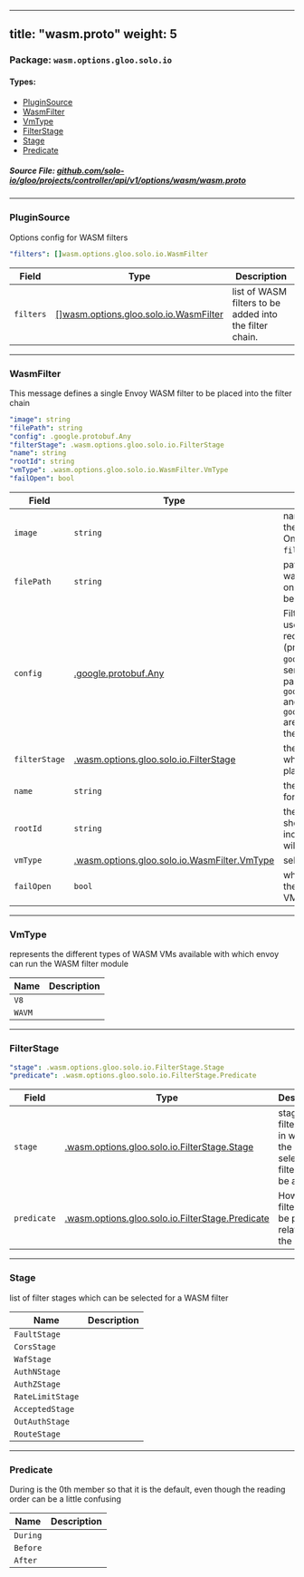 
---
title: "wasm.proto"
weight: 5
---

<!-- Code generated by solo-kit. DO NOT EDIT. -->


### Package: `wasm.options.gloo.solo.io` 
#### Types:


- [PluginSource](#pluginsource)
- [WasmFilter](#wasmfilter)
- [VmType](#vmtype)
- [FilterStage](#filterstage)
- [Stage](#stage)
- [Predicate](#predicate)
  



##### Source File: [github.com/solo-io/gloo/projects/controller/api/v1/options/wasm/wasm.proto](https://github.com/solo-io/gloo/blob/main/projects/controller/api/v1/options/wasm/wasm.proto)





---
### PluginSource

 
Options config for WASM filters

```yaml
"filters": []wasm.options.gloo.solo.io.WasmFilter

```

| Field | Type | Description |
| ----- | ---- | ----------- | 
| `filters` | [[]wasm.options.gloo.solo.io.WasmFilter](../wasm.proto.sk/#wasmfilter) | list of WASM filters to be added into the filter chain. |




---
### WasmFilter

 
This message defines a single Envoy WASM filter to be placed into the filter chain

```yaml
"image": string
"filePath": string
"config": .google.protobuf.Any
"filterStage": .wasm.options.gloo.solo.io.FilterStage
"name": string
"rootId": string
"vmType": .wasm.options.gloo.solo.io.WasmFilter.VmType
"failOpen": bool

```

| Field | Type | Description |
| ----- | ---- | ----------- | 
| `image` | `string` | name of image which houses the compiled wasm filter. Only one of `image` or `filePath` can be set. |
| `filePath` | `string` | path from which to load wasm filter from disk. Only one of `filePath` or `image` can be set. |
| `config` | [.google.protobuf.Any](https://developers.google.com/protocol-buffers/docs/reference/csharp/class/google/protobuf/well-known-types/any) | Filter/service configuration used to configure or reconfigure a plugin (proxy_on_configuration). `google.protobuf.Struct` is serialized as JSON before passing it to the plugin. `google.protobuf.BytesValue` and `google.protobuf.StringValue` are passed directly without the wrapper. |
| `filterStage` | [.wasm.options.gloo.solo.io.FilterStage](../wasm.proto.sk/#filterstage) | the stage in the filter chain where this filter should be placed. |
| `name` | `string` | the name of the filter, used for logging. |
| `rootId` | `string` | the root_id of the filter which should be run, if this value is incorrect, or empty the filter will crash. |
| `vmType` | [.wasm.options.gloo.solo.io.WasmFilter.VmType](../wasm.proto.sk/#vmtype) | selected VM type. |
| `failOpen` | `bool` | when true, bypass the filter if there is a fatal error on the VM; defaults to false. |




---
### VmType

 
represents the different types of WASM VMs available with which envoy can run
the WASM filter module

| Name | Description |
| ----- | ----------- | 
| `V8` |  |
| `WAVM` |  |




---
### FilterStage



```yaml
"stage": .wasm.options.gloo.solo.io.FilterStage.Stage
"predicate": .wasm.options.gloo.solo.io.FilterStage.Predicate

```

| Field | Type | Description |
| ----- | ---- | ----------- | 
| `stage` | [.wasm.options.gloo.solo.io.FilterStage.Stage](../wasm.proto.sk/#stage) | stage of the filter chain in which the selected filter should be added. |
| `predicate` | [.wasm.options.gloo.solo.io.FilterStage.Predicate](../wasm.proto.sk/#predicate) | How this filter should be placed relative to the stage. |




---
### Stage

 
list of filter stages which can be selected for a WASM filter

| Name | Description |
| ----- | ----------- | 
| `FaultStage` |  |
| `CorsStage` |  |
| `WafStage` |  |
| `AuthNStage` |  |
| `AuthZStage` |  |
| `RateLimitStage` |  |
| `AcceptedStage` |  |
| `OutAuthStage` |  |
| `RouteStage` |  |




---
### Predicate

 
During is the 0th member so that it is the default, even though
the reading order can be a little confusing

| Name | Description |
| ----- | ----------- | 
| `During` |  |
| `Before` |  |
| `After` |  |





<!-- Start of HubSpot Embed Code -->
<script type="text/javascript" id="hs-script-loader" async defer src="//js.hs-scripts.com/5130874.js"></script>
<!-- End of HubSpot Embed Code -->

